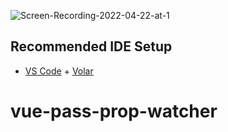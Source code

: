 ![Screen-Recording-2022-04-22-at-1](https://user-images.githubusercontent.com/49799116/164880142-2fb48f23-1551-4645-bd7f-bff1aa0c4423.gif)

## Recommended IDE Setup

- [VS Code](https://code.visualstudio.com/) + [Volar](https://marketplace.visualstudio.com/items?itemName=johnsoncodehk.volar)
# vue-pass-prop-watcher


